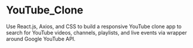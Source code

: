 # YouTube_Clone
Use React.js, Axios, and CSS to build a responsive YouTube clone app to search for YouTube videos, channels, playlists, and live events via wrapper around Google YouTube API.
